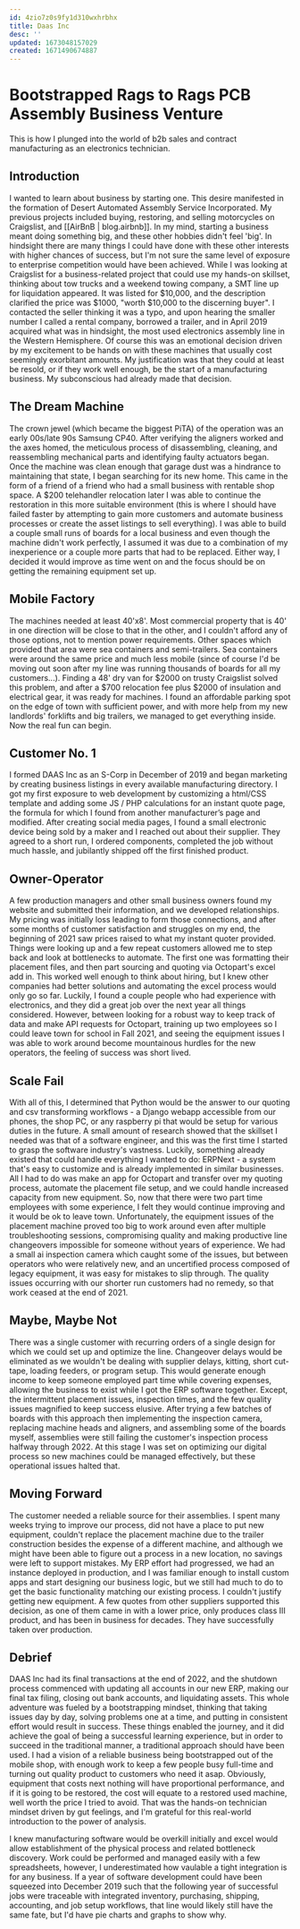 ```yaml
---
id: 4zio7z0s9fy1d310wxhrbhx
title: Daas Inc
desc: ''
updated: 1673048157029
created: 1671490674887
---
```

# Bootstrapped Rags to Rags PCB Assembly Business Venture
This is how I plunged into the world of b2b sales and contract manufacturing as an electronics technician.
## Introduction
I wanted to learn about business by starting one. This desire manifested in the formation of Desert Automated Assembly Service Incorporated. My previous projects included buying, restoring, and selling motorcycles on Craigslist, and [[AirBnB | blog.airbnb]]. In my mind, starting a business meant doing something big, and these other hobbies didn't feel 'big'. In hindsight there are many things I could have done with these other interests with higher chances of success, but I'm not sure the same level of exposure to enterprise competition would have been achieved. 
While I was looking at Craigslist for a business-related project that could use my hands-on skillset, thinking about tow trucks and a weekend towing company, a SMT line up for liquidation appeared. It was listed for $10,000, and the description clarified the price was $1000, "worth $10,000 to the discerning buyer". I contacted the seller thinking it was a typo, and upon hearing the smaller number I called a rental company, borrowed a trailer, and in April 2019 acquired what was in hindsight, the most used electronics assembly line in the Western Hemisphere. Of course this was an emotional decision driven by my excitement to be hands on with these machines that usually cost seemingly exorbitant amounts. My justification was that they could at least be resold, or if they work well enough, be the start of a manufacturing business. My subconscious had already made that decision. 
## The Dream Machine
The crown jewel (which became the biggest PiTA) of the operation was an early 00s/late 90s Samsung CP40. After verifying the aligners worked and the axes homed, the meticulous process of disassembling, cleaning, and reassembling mechanical parts and identifying faulty actuators began. Once the machine was clean enough that garage dust was a hindrance to maintaining that state, I began searching for its new home. This came in the form of a friend of a friend who had a small business with rentable shop space. A $200 telehandler relocation later I was able to continue the restoration in this more suitable environment (this is where I should have failed faster by attempting to gain more customers and automate business processes or create the asset listings to sell everything). I was able to build a couple small runs of boards for a local business and even though the machine didn't work perfectly, I assumed it was due to a combination of my inexperience or a couple more parts that had to be replaced. Either way, I decided it would improve as time went on and the focus should be on getting the remaining equipment set up.
## Mobile Factory
The machines needed at least 40'x8'. Most commercial property that is 40' in one direction will be close to that in the other, and I couldn't afford any of those options, not to mention power requirements. Other spaces which provided that area were sea containers and semi-trailers. Sea containers were around the same price and much less mobile (since of course I'd be moving out soon after my line was running thousands of boards for all my customers...). Finding a 48' dry van for $2000 on trusty Craigslist solved this problem, and after a $700 relocation fee plus $2000 of insulation and electrical gear, it was ready for machines. I found an affordable parking spot on the edge of town with sufficient power, and with more help from my new landlords' forklifts and big trailers, we managed to get everything inside. Now the real fun can begin.
## Customer No. 1
I formed DAAS Inc as an S-Corp in December of 2019 and began marketing by creating business listings in every available manufacturing directory. I got my first exposure to web development by customizing a html/CSS template and adding some JS / PHP calculations for an instant quote page, the formula for which I found from another manufacturer’s page and modified. After creating social media pages, I found a small electronic device being sold by a maker and I reached out about their supplier. They agreed to a short run, I ordered components, completed the job without much hassle, and jubilantly shipped off the first finished product.
## Owner-Operator
A few production managers and other small business owners found my website and submitted their information, and we developed relationships. My pricing was initially loss leading to form those connections, and after some months of customer satisfaction and struggles on my end, the beginning of 2021 saw prices raised to what my instant quoter provided. Things were looking up and a few repeat customers allowed me to step back and look at bottlenecks to automate. The first one was formatting their placement files, and then part sourcing and quoting via Octopart's excel add in. This worked well enough to think about hiring, but I knew other companies had better solutions and automating the excel process would only go so far. Luckily, I found a couple people who had experience with electronics, and they did a great job over the next year all things considered. However, between looking for a robust way to keep track of data and make API requests for Octopart, training up two employees so I could leave town for school in Fall 2021, and seeing the equipment issues I was able to work around become mountainous hurdles for the new operators, the feeling of success was short lived. 
## Scale Fail 
With all of this, I determined that Python would be the answer to our quoting and csv transforming workflows - a Django webapp accessible from our phones, the shop PC, or any raspberry pi that would be setup for various duties in the future. A small amount of research showed that the skillset I needed was that of a software engineer, and this was the first time I started to grasp the software industry's vastness. Luckily, something already existed that could handle everything I wanted to do: ERPNext - a system that's easy to customize and is already implemented in similar businesses. All I had to do was make an app for Octopart and transfer over my quoting process, automate the placement file setup, and we could handle increased capacity from new equipment. So, now that there were two part time employees with some experience, I felt they would continue improving and it would be ok to leave town. Unfortunately, the equipment issues of the placement machine proved too big to work around even after multiple troubleshooting sessions, compromising quality and making productive line changeovers impossible for someone without years of experience. We had a small ai inspection camera which caught some of the issues, but between operators who were relatively new, and an uncertified process composed of legacy equipment, it was easy for mistakes to slip through. The quality issues occurring with our shorter run customers had no remedy, so that work ceased at the end of 2021.
## Maybe, Maybe Not
There was a single customer with recurring orders of a single design for which we could set up and optimize the line. Changeover delays would be eliminated as we wouldn't be dealing with supplier delays, kitting, short cut-tape, loading feeders, or program setup. This would generate enough income to keep someone employed part time while covering expenses, allowing the business to exist while I got the ERP software together. Except, the intermittent placement issues, inspection times, and the few quality issues magnified to keep success elusive. 
After trying a few batches of boards with this approach then implementing the inspection camera, replacing machine heads and aligners, and assembling some of the boards myself, assemblies were still failing the customer's inspection process halfway through 2022. At this stage I was set on optimizing our digital process so new machines could be managed effectively, but these operational issues halted that. 
## Moving Forward
The customer needed a reliable source for their assemblies. I spent many weeks trying to improve our process, did not have a place to put new equipment, couldn't replace the placement machine due to the trailer construction besides the expense of a different machine, and although we might have been able to figure out a process in a new location, no savings were left to support mistakes. My ERP effort had progressed, we had an instance deployed in production, and I was familiar enough to install custom apps and start designing our business logic, but we still had much to do to get the basic functionality matching our existing process. I couldn't justify getting new equipment. A few quotes from other suppliers supported this decision, as one of them came in with a lower price, only produces class III product, and has been in business for decades. They have successfully taken over production.
## Debrief
DAAS Inc had its final transactions at the end of 2022, and the shutdown process commenced with updating all accounts in our new ERP, making our final tax filing, closing out bank accounts, and liquidating assets. This whole adventure was fueled by a bootstrapping mindset, thinking that taking issues day by day, solving problems one at a time, and putting in consistent effort would result in success. These things enabled the journey, and it did achieve the goal of being a successful learning experience, but in order to succeed in the traditional manner, a traditional approach should have been used. I had a vision of a reliable business being bootstrapped out of the mobile shop, with enough work to keep a few people busy full-time and turning out quality product to customers who need it asap. Obviously, equipment that costs next nothing will have proportional performance, and if it is going to be restored, the cost will equate to a restored used machine, well worth the price I tried to avoid. That was the hands-on technician mindset driven by gut feelings, and I'm grateful for this real-world introduction to the power of analysis.

I knew manufacturing software would be overkill initially and excel would allow establishment of the physical process and related bottleneck discovery. Work could be performed and managed easily with a few spreadsheets, however, I underestimated how vaulable a tight integration is for any business. If a year of software development could have been squeezed into December 2019 such that the following year of successful jobs were traceable with integrated inventory, purchasing, shipping, accounting, and job setup workflows, that line would likely still have the same fate, but I'd have pie charts and graphs to show why. 